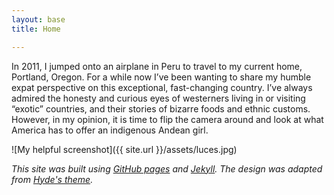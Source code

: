 ```yaml
---
layout: base
title: Home

---
```


In 2011, I jumped onto an airplane in Peru to travel to my current home, Portland, Oregon. For a while now I’ve been wanting to share my humble expat perspective on this exceptional, fast-changing country. I’ve always admired the honesty and curious eyes of westerners living in or visiting “exotic” countries, and their stories of bizarre foods and ethnic customs. However, in my opinion, it is time to flip the camera around and look at what America has to offer an indigenous Andean girl.

![My helpful screenshot]({{ site.url }}/assets/luces.jpg)


*This site was built using [GitHub pages](https://pages.github.com/) and [Jekyll](http://jekyllrb.com/). The design was adapted from [Hyde's theme](https://github.com/poole/hyde).*
